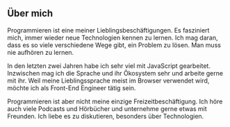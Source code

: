 ## Über mich

Programmieren ist eine meiner Lieblingsbeschäftigungen. Es fasziniert mich, immer wieder neue Technologien kennen zu lernen. Ich mag daran, dass es so viele verschiedene Wege gibt, ein Problem zu lösen. Man muss nie aufhören zu lernen.

In den letzten zwei Jahren habe ich sehr viel mit JavaScript gearbeitet. Inzwischen mag ich die Sprache und ihr Ökosystem sehr und arbeite gerne mit ihr. Weil meine Lieblingssprache meist im Browser verwendet wird, möchte ich als Front-End Engineer tätig sein.

Programmieren ist aber nicht meine einzige Freizeitbeschäftigung. Ich höre auch viele Podcasts und Hörbücher und unternehme gerne etwas mit Freunden. Ich liebe es zu diskutieren, besonders über Technologien.

